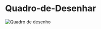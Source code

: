 # Quadro-de-Desenhar

![Quadro de desenho](https://github.com/Wyll-Lima/Quadro-de-Desenhar/assets/117995958/87bd1b9e-dfe6-44bc-bb6f-82fc57274e1b)
